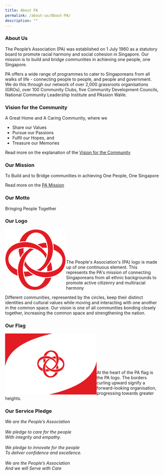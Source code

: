 ```yaml
---
title: About PA
permalink: /about-us/About-PA/
description: ""
---
```

### About Us

The People’s Association (PA) was established on 1 July 1960 as a statutory board to promote racial harmony and social cohesion in Singapore. Our mission is to build and bridge communities in achieving one people, one Singapore.

PA offers a wide range of programmes to cater to Singaporeans from all walks of life - connecting people to people, and people and government. We do this through our network of over 2,000 grassroots organisations (GROs), over 100 Community Clubs, five Community Development Councils, National Community Leadership Institute and PAssion WaVe.

### Vision for the Community

A Great Home and A Caring Community, where we

*   Share our Values
*   Pursue our Passions
*   Fulfil our Hopes, and
*   Treasure our Memories

Read more on the explanation of the [Vision for the Community](/files/About%20Us/vision-for-the-community.pdf)

### Our Mission

To Build and to Bridge communities in achieving One People, One Singapore

Read more on the [PA Mission](/files/About%20Us/pa's-mission-statement.pdf)

### Our Motto

Bringing People Together

### Our Logo

<img style="height:200px;width:200px" align="left" src="/images/About%20Us/PA%20Logo%20no%20brand%20name.jpg"><br><br><br><br><br>

The People's Association's (PA) logo is made up of one continuous element. This represents the PA's mission of connecting Singaporeans from all ethnic backgrounds to promote active citizenry and multiracial harmony

Different communities, represented by the circles, keep their distinct identities and cultural values while moving and interacting with one another in the common space. Our vision is one of all communities bonding closely together, increasing the common space and strengthening the nation.


### Our Flag
<img style="height:200px;width:300px" align="left" src="/images/About%20Us/PA%20Flag.png">
<br><br><br><br><br><br><br>
At the heart of the PA flag is the PA logo. The borders curling upward signify a forward-looking organisation, progressing towards greater heights.


### Our Service Pledge

*We are the People’s Association <br><br>*
*We pledge to care for the people* <br>
*With integrity and empathy.*<br><br>
*We pledge to innovate for the people*<br>
*To deliver confidence and excellence.*<br><br>
*We are the People’s Association*<br>
*And we will Serve with Care*